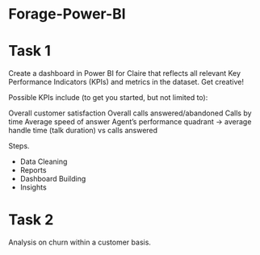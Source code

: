 # Forage-Power-BI

# Task 1

Create a dashboard in Power BI for Claire that reflects all relevant Key Performance Indicators (KPIs) and metrics in the dataset. Get creative! 

Possible KPIs include (to get you started, but not limited to):

Overall customer satisfaction
Overall calls answered/abandoned
Calls by time
Average speed of answer
Agent’s performance quadrant -> average handle time (talk duration) vs calls answered

Steps.
- Data Cleaning
- Reports
- Dashboard Building
- Insights

# Task 2

Analysis on churn within a customer basis.
